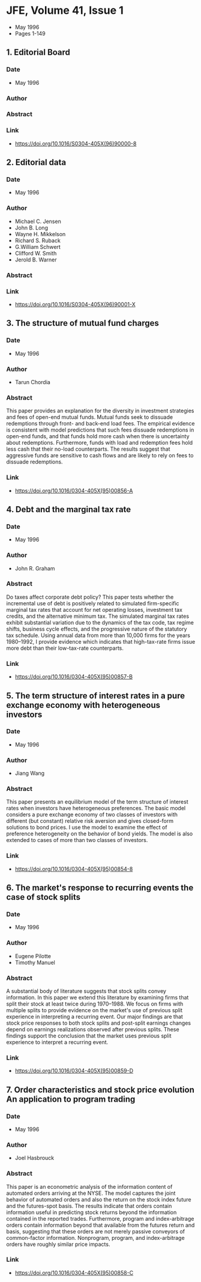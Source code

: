 # JFE, Volume 41, Issue 1
- May 1996
- Pages 1-149

## 1. Editorial Board
### Date
- May 1996
### Author
### Abstract

### Link
- https://doi.org/10.1016/S0304-405X(96)90000-8

## 2. Editorial data
### Date
- May 1996
### Author
- Michael C. Jensen
- John B. Long
- Wayne H. Mikkelson
- Richard S. Ruback
- G.William Schwert
- Clifford W. Smith
- Jerold B. Warner
### Abstract

### Link
- https://doi.org/10.1016/S0304-405X(96)90001-X

## 3. The structure of mutual fund charges
### Date
- May 1996
### Author
- Tarun Chordia
### Abstract
This paper provides an explanation for the diversity in investment strategies and fees of open-end mutual funds. Mutual funds seek to dissuade redemptions through front- and back-end load fees. The empirical evidence is consistent with model predictions that such fees dissuade redemptions in open-end funds, and that funds hold more cash when there is uncertainty about redemptions. Furthermore, funds with load and redemption fees hold less cash that their no-load counterparts. The results suggest that aggressive funds are sensitive to cash flows and are likely to rely on fees to dissuade redemptions.
### Link
- https://doi.org/10.1016/0304-405X(95)00856-A

## 4. Debt and the marginal tax rate
### Date
- May 1996
### Author
- John R. Graham
### Abstract
Do taxes affect corporate debt policy? This paper tests whether the incremental use of debt is positively related to simulated firm-specific marginal tax rates that account for net operating losses, investment tax credits, and the alternative minimum tax. The simulated marginal tax rates exhibit substantial variation due to the dynamics of the tax code, tax regime shifts, business cycle effects, and the progressive nature of the statutory tax schedule. Using annual data from more than 10,000 firms for the years 1980–1992, I provide evidence which indicates that high-tax-rate firms issue more debt than their low-tax-rate counterparts.
### Link
- https://doi.org/10.1016/0304-405X(95)00857-B

## 5. The term structure of interest rates in a pure exchange economy with heterogeneous investors
### Date
- May 1996
### Author
- Jiang Wang
### Abstract
This paper presents an equilibrium model of the term structure of interest rates when investors have heterogeneous preferences. The basic model considers a pure exchange economy of two classes of investors with different (but constant) relative risk aversion and gives closed-form solutions to bond prices. I use the model to examine the effect of preference heterogeneity on the behavior of bond yields. The model is also extended to cases of more than two classes of investors.
### Link
- https://doi.org/10.1016/0304-405X(95)00854-8

## 6. The market's response to recurring events the case of stock splits
### Date
- May 1996
### Author
- Eugene Pilotte
- Timothy Manuel
### Abstract
A substantial body of literature suggests that stock splits convey information. In this paper we extend this literature by examining firms that split their stock at least twice during 1970–1988. We focus on firms with multiple splits to provide evidence on the market's use of previous split experience in interpreting a recurring event. Our major findings are that stock price responses to both stock splits and post-split earnings changes depend on earnings realizations observed after previous splits. These findings support the conclusion that the market uses previous split experience to interpret a recurring event.
### Link
- https://doi.org/10.1016/0304-405X(95)00859-D

## 7. Order characteristics and stock price evolution An application to program trading
### Date
- May 1996
### Author
- Joel Hasbrouck
### Abstract
This paper is an econometric analysis of the information content of automated orders arriving at the NYSE. The model captures the joint behavior of automated orders and also the return on the stock index future and the futures-spot basis. The results indicate that orders contain information useful in predicting stock returns beyond the information contained in the reported trades. Furthermore, program and index-arbitrage orders contain information beyond that available from the futures return and basis, suggesting that these orders are not merely passive conveyors of common-factor information. Nonprogram, program, and index-arbitrage orders have roughly similar price impacts.
### Link
- https://doi.org/10.1016/0304-405X(95)00858-C

